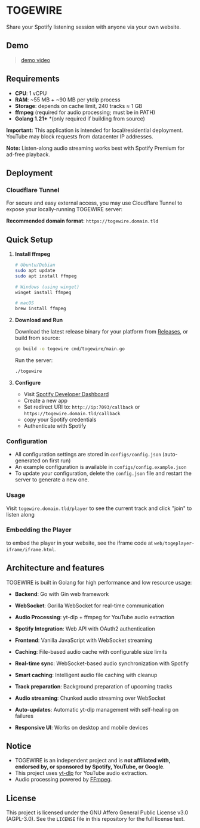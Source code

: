 # TOGEWIRE

Share your Spotify listening session with anyone via your own website.

## Demo

> [demo video](https://main.kurodaze.pages.dev/assets/togewiredemo.mp4)

## Requirements

- **CPU**: 1 vCPU
- **RAM**: ~55 MB + ~90 MB per ytdlp process
- **Storage**: depends on cache limit, 240 tracks ≈ 1 GB
- **ffmpeg** (required for audio processing; must be in PATH)
- **Golang 1.21+** *(only required if building from source)

**Important:** This application is intended for local/residential deployment. YouTube may block requests from datacenter IP addresses.

**Note:** Listen-along audio streaming works best with Spotify Premium for ad-free playback.

## Deployment

### Cloudflare Tunnel
For secure and easy external access, you may use Cloudflare Tunnel to expose your locally-running TOGEWIRE server:

**Recommended domain format**: `https://togewire.domain.tld`

## Quick Setup

1. **Install ffmpeg**
   ```bash
   # Ubuntu/Debian
   sudo apt update
   sudo apt install ffmpeg
   
   # Windows (using winget)
   winget install ffmpeg
   
   # macOS
   brew install ffmpeg
   ```

2. **Download and Run**
   
   Download the latest release binary for your platform from [Releases](https://github.com/kurodaze/togewire/releases), or build from source:
   ```bash
   go build -o togewire cmd/togewire/main.go
   ```
   
   Run the server:
   ```bash
   ./togewire
   ```

3. **Configure**
   - Visit [Spotify Developer Dashboard](https://developer.spotify.com/dashboard)
   - Create a new app
   - Set redirect URI to: `http://ip:7093/callback` or `https://togewire.domain.tld/callback`
   - copy your Spotify credentials
   - Authenticate with Spotify

### Configuration
- All configuration settings are stored in `configs/config.json` (auto-generated on first run)
- An example configuration is available in `configs/config.example.json`
- To update your configuration, delete the `config.json` file and restart the server to generate a new one.

### Usage

Visit `togewire.domain.tld/player` to see the current track and click "join" to listen along

### Embedding the Player

to embed the player in your website, see the iframe code at `web/togeplayer-iframe/iframe.html`.

## Architecture and features

TOGEWIRE is built in Golang for high performance and low resource usage:

- **Backend**: Go with Gin web framework
- **WebSocket**: Gorilla WebSocket for real-time communication  
- **Audio Processing**: yt-dlp + ffmpeg for YouTube audio extraction
- **Spotify Integration**: Web API with OAuth2 authentication
- **Frontend**: Vanilla JavaScript with WebSocket streaming
- **Caching**: File-based audio cache with configurable size limits

- **Real-time sync**: WebSocket-based audio synchronization with Spotify
- **Smart caching**: Intelligent audio file caching with cleanup
- **Track preparation**: Background preparation of upcoming tracks
- **Audio streaming**: Chunked audio streaming over WebSocket
- **Auto-updates**: Automatic yt-dlp management with self-healing on failures
- **Responsive UI**: Works on desktop and mobile devices

## Notice
- TOGEWIRE is an independent project and is **not affiliated with, endorsed by, or sponsored by Spotify, YouTube, or Google**.
- This project uses [yt-dlp](https://github.com/yt-dlp/yt-dlp) for YouTube audio extraction.
- Audio processing powered by [FFmpeg](https://ffmpeg.org/).

## License

This project is licensed under the GNU Affero General Public License v3.0 (AGPL-3.0).
See the `LICENSE` file in this repository for the full license text.
